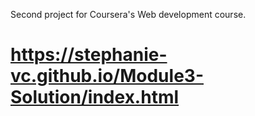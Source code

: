 Second project for Coursera's Web development course. 
# https://stephanie-vc.github.io/Module3-Solution/index.html
